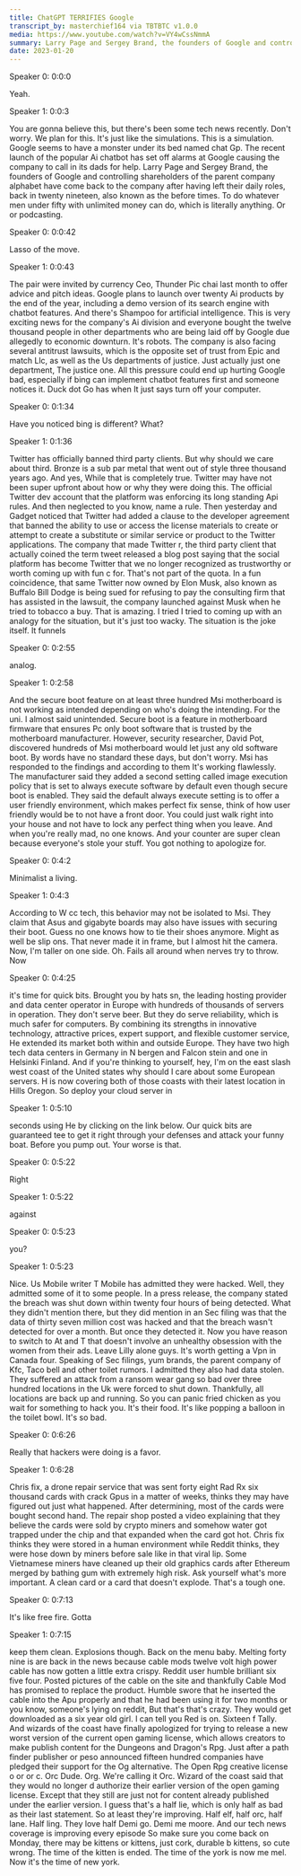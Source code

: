 ```yaml
---
title: ChatGPT TERRIFIES Google
transcript_by: masterchief164 via TBTBTC v1.0.0
media: https://www.youtube.com/watch?v=VY4wCssNmmA
summary: Larry Page and Sergey Brand, the founders of Google and controlling shareholders of the parent company alphabet have come back to the company. Google plans to launch over twenty Ai products by the end of the year, including a demo version of its search engine with chatbot features. Hats sn is the leading hosting provider and data center operator in Europe with hundreds of thousands of servers in operation. They have two high tech data centers in Germany in N bergen and Falcon stein and one in Helsinki Finland. Reddit user humble brilliant six five four. Posted pictures of the cable on the site and thankfully Cable Mod has promised to replace the product. Wizard of the coast have finally apologized for trying to release a new worst version of the current open gaming license.
date: 2023-01-20
---
```


Speaker 0: 0:0:0

Yeah.

Speaker 1: 0:0:3

You are gonna believe this, but there's been some tech news recently. Don't worry. We plan for this. It's just like the simulations. This is a simulation. Google seems to have a monster under its bed named chat Gp. The recent launch of the popular Ai chatbot has set off alarms at Google causing the company to call in its dads for help. Larry Page and Sergey Brand, the founders of Google and controlling shareholders of the parent company alphabet have come back to the company after having left their daily roles, back in twenty nineteen, also known as the before times. To do whatever men under fifty with unlimited money can do, which is literally anything. Or or podcasting.

Speaker 0: 0:0:42

Lasso of the move.

Speaker 1: 0:0:43

The pair were invited by currency Ceo, Thunder Pic chai last month to offer advice and pitch ideas. Google plans to launch over twenty Ai products by the end of the year, including a demo version of its search engine with chatbot features. And there's Shampoo for artificial intelligence. This is very exciting news for the company's Ai division and everyone bought the twelve thousand people in other departments who are being laid off by Google due allegedly to economic downturn. It's robots. The company is also facing several antitrust lawsuits, which is the opposite set of trust from Epic and match Llc, as well as the Us departments of justice. Just actually just one department, The justice one. All this pressure could end up hurting Google bad, especially if bing can implement chatbot features first and someone notices it. Duck dot Go has when It just says turn off your computer.

Speaker 0: 0:1:34

Have you noticed bing is different? What?

Speaker 1: 0:1:36

Twitter has officially banned third party clients. But why should we care about third. Bronze is a sub par metal that went out of style three thousand years ago. And yes, While that is completely true. Twitter may have not been super upfront about how or why they were doing this. The official Twitter dev account that the platform was enforcing its long standing Api rules. And then neglected to you know, name a rule. Then yesterday and Gadget noticed that Twitter had added a clause to the developer agreement that banned the ability to use or access the license materials to create or attempt to create a substitute or similar service or product to the Twitter applications. The company that made Twitter r, the third party client that actually coined the term tweet released a blog post saying that the social platform has become Twitter that we no longer recognized as trustworthy or worth coming up with fun c for. That's not part of the quota. In a fun coincidence, that same Twitter now owned by Elon Musk, also known as Buffalo Bill Dodge is being sued for refusing to pay the consulting firm that has assisted in the lawsuit, the company launched against Musk when he tried to tobacco a buy. That is amazing. I tried I tried to coming up with an analogy for the situation, but it's just too wacky. The situation is the joke itself. It funnels

Speaker 0: 0:2:55

analog.

Speaker 1: 0:2:58

And the secure boot feature on at least three hundred Msi motherboard is not working as intended depending on who's doing the intending. For the uni. I almost said unintended. Secure boot is a feature in motherboard firmware that ensures Pc only boot software that is trusted by the motherboard manufacturer. However, security researcher, David Pot, discovered hundreds of Msi motherboard would let just any old software boot. By words have no standard these days, but don't worry. Msi has responded to the findings and according to them It's working flawlessly. The manufacturer said they added a second setting called image execution policy that is set to always execute software by default even though secure boot is enabled. They said the default always execute setting is to offer a user friendly environment, which makes perfect fix sense, think of how user friendly would be to not have a front door. You could just walk right into your house and not have to lock any perfect thing when you leave. And when you're really mad, no one knows. And your counter are super clean because everyone's stole your stuff. You got nothing to apologize for.

Speaker 0: 0:4:2

Minimalist a living.

Speaker 1: 0:4:3

According to W cc tech, this behavior may not be isolated to Msi. They claim that Asus and gigabyte boards may also have issues with securing their boot. Guess no one knows how to tie their shoes anymore. Might as well be slip ons. That never made it in frame, but I almost hit the camera. Now, I'm taller on one side. Oh. Fails all around when nerves try to throw. Now

Speaker 0: 0:4:25

it's time for quick bits. Brought you by hats sn, the leading hosting provider and data center operator in Europe with hundreds of thousands of servers in operation. They don't serve beer. But they do serve reliability, which is much safer for computers. By combining its strengths in innovative technology, attractive prices, expert support, and flexible customer service, He extended its market both within and outside Europe. They have two high tech data centers in Germany in N bergen and Falcon stein and one in Helsinki Finland. And if you're thinking to yourself, hey, I'm on the east slash west coast of the United states why should I care about some European servers. H is now covering both of those coasts with their latest location in Hills Oregon. So deploy your cloud server in

Speaker 1: 0:5:10

seconds using He by clicking on the link below. Our quick bits are guaranteed tee to get it right through your defenses and attack your funny boat. Before you pump out. Your worse is that.

Speaker 0: 0:5:22

Right

Speaker 1: 0:5:22

against

Speaker 0: 0:5:23

you?

Speaker 1: 0:5:23

Nice. Us Mobile writer T Mobile has admitted they were hacked. Well, they admitted some of it to some people. In a press release, the company stated the breach was shut down within twenty four hours of being detected. What they didn't mention there, but they did mention in an Sec filing was that the data of thirty seven million cost was hacked and that the breach wasn't detected for over a month. But once they detected it. Now you have reason to switch to At and T that doesn't involve an unhealthy obsession with the women from their ads. Leave Lilly alone guys. It's worth getting a Vpn in Canada four. Speaking of Sec filings, yum brands, the parent company of Kfc, Taco bell and other toilet rumors. I admitted they also had data stolen. They suffered an attack from a ransom wear gang so bad over three hundred locations in the Uk were forced to shut down. Thankfully, all locations are back up and running. So you can panic fried chicken as you wait for something to hack you. It's their food. It's like popping a balloon in the toilet bowl. It's so bad.

Speaker 0: 0:6:26

Really that hackers were doing is a favor.

Speaker 1: 0:6:28

Chris fix, a drone repair service that was sent forty eight Rad Rx six thousand cards with crack Gpus in a matter of weeks, thinks they may have figured out just what happened. After determining, most of the cards were bought second hand. The repair shop posted a video explaining that they believe the cards were sold by crypto miners and somehow water got trapped under the chip and that expanded when the card got hot. Chris fix thinks they were stored in a human environment while Reddit thinks, they were hose down by miners before sale like in that viral lip. Some Vietnamese miners have cleaned up their old graphics cards after Ethereum merged by bathing gum with extremely high risk. Ask yourself what's more important. A clean card or a card that doesn't explode. That's a tough one.

Speaker 0: 0:7:13

It's like free fire. Gotta

Speaker 1: 0:7:15

keep them clean. Explosions though. Back on the menu baby. Melting forty nine is are back in the news because cable mods twelve volt high power cable has now gotten a little extra crispy. Reddit user humble brilliant six five four. Posted pictures of the cable on the site and thankfully Cable Mod has promised to replace the product. Humble swore that he inserted the cable into the Apu properly and that he had been using it for two months or you know, someone's lying on reddit, But that's that's crazy. They would get downloaded as a six year old girl. I can tell you Red is on. Sixteen f Tally. And wizards of the coast have finally apologized for trying to release a new worst version of the current open gaming license, which allows creators to make publish content for the Dungeons and Dragon's Rpg. Just after a path finder publisher or peso announced fifteen hundred companies have pledged their support for the Og alternative. The Open Rpg creative license o or or c. Orc Dude. Org. We're calling it Orc. Wizard of the coast said that they would no longer d authorize their earlier version of the open gaming license. Except that they still are just not for content already published under the earlier version. I guess that's a half lie, which is only half as bad as their last statement. So at least they're improving. Half elf, half orc, half lane. Half ling. They love half Demi go. Demi me moore. And our tech news coverage is improving every episode So make sure you come back on Monday, there may be kittens or kittens, just cork, durable b kittens, so cute wrong. The time of the kitten is ended. The time of the york is now me mel. Now it's the time of new york.
